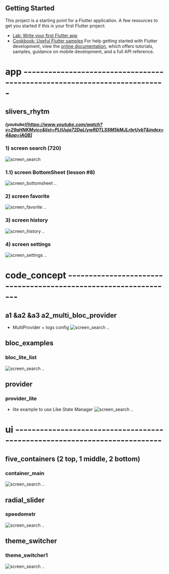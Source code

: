 ## Getting Started
This project is a starting point for a Flutter application.
A few resources to get you started if this is your first Flutter project:
- [Lab: Write your first Flutter app](https://docs.flutter.dev/get-started/codelab)
- [Cookbook: Useful Flutter samples](https://docs.flutter.dev/cookbook)
For help getting started with Flutter development, view the
[online documentation](https://docs.flutter.dev/), which offers tutorials,
samples, guidance on mobile development, and a full API reference.

# app -------------------------------------------------------------------------
## slivers_rhytm
##### (youtube)[https://www.youtube.com/watch?v=29aHNKMvicc&list=PLtUuja72DaLIywRDTLSSM5kMJLrbrUvbT&index=4&pp=iAQB]
### 1) screen search (720)
![screen_search](img/screen_search.jpg)
### 1.1) screen BottomSheet (lesson #8)
![screen_bottomsheet](img/screen_bottomsheet.jpg)
..
### 2) screen favorite
![screen_favorite](img/screen_favorite.jpg)
..
### 3) screen history
![screen_history](img/screen_history.jpg)
..
### 4) screen settings
![screen_settings](img/screen_settings.jpg)
..

# code_concept ----------------------------------------------------------------
## a1 &a2 &a3 a2_multi_bloc_provider 
- MultiProvider + logs config
![screen_search](img/a3_bloc.jpg)
..
## bloc_examples
### bloc_lite_list 
![screen_search](img/bloc_lite_list.jpg)
..
## provider
### provider_lite
- lite example to use Like State Manager
![screen_search](img/provider_lite.jpg)
..

# ui --------------------------------------------------------------------------
## five_containers (2 top, 1 middle, 2 bottom)
### container_main
![screen_search](img/five_containers.jpg)
..
## radial_slider
### speedometr
![screen_search](img/speedometr.jpg)
..
## theme_switcher
### theme_switcher1
![screen_search](img/theme_switcher1.jpg)
..

